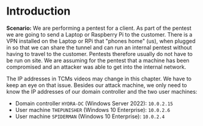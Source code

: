# Introduction

**Scenario:** We are performing a pentest for a client. As part of the pentest
we are going to send a Laptop or Raspberry Pi to the customer. There is a VPN
installed on the Laptop or RPi that "phones home" (us), when plugged in so that
we can share the tunnel and can run an internal pentest without having to
travel to the customer. Pentests therefore usually do not have to be run on site.
We are assuming for the pentest that a machine has been compromised and an
attacker was able to get into the internal network.

The IP addresses in TCMs videos may change in this chapter. We have to keep an
eye on that issue. Besides our attack machine, we only need to know the IP
addresses of our domain controller and the two user machines:

* Domain controller `HYDRA-DC` (Windows Server 2022): `10.0.2.15`
* User machine `THEPUNISHER` (Windows 10 Enterprise): `10.0.2.6`
* User machine `SPIDERMAN` (Windows 10 Enterprise): `10.0.2.4`



<!--
span style="color:green;font-weight:700;font-size:20px">
markdown color font styles
</span
-->
